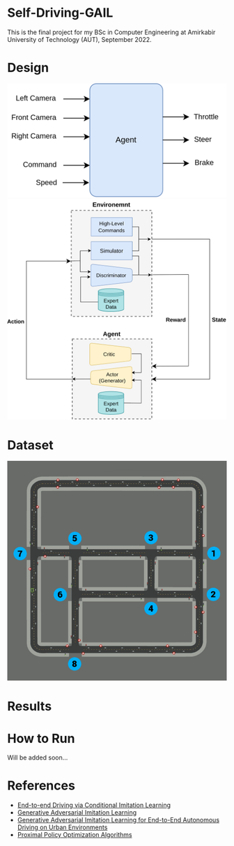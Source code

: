 # Self-Driving-GAIL

This is the final project for my BSc in Computer Engineering at Amirkabir University of Technology (AUT), September 2022.

# Design

![](figures/blackbox.png)
![](figures/system.png)


# Dataset

![](figures/town-2.jpg)

# Results



# How to Run
Will be added soon...

# References
- [End-to-end Driving via Conditional Imitation Learning](https://arxiv.org/abs/1710.02410)
- [Generative Adversarial Imitation Learning](https://arxiv.org/abs/1606.03476)
- [Generative Adversarial Imitation Learning for End-to-End Autonomous Driving on Urban Environments](https://arxiv.org/abs/2110.08586)
- [Proximal Policy Optimization Algorithms](https://arxiv.org/abs/1707.06347)
